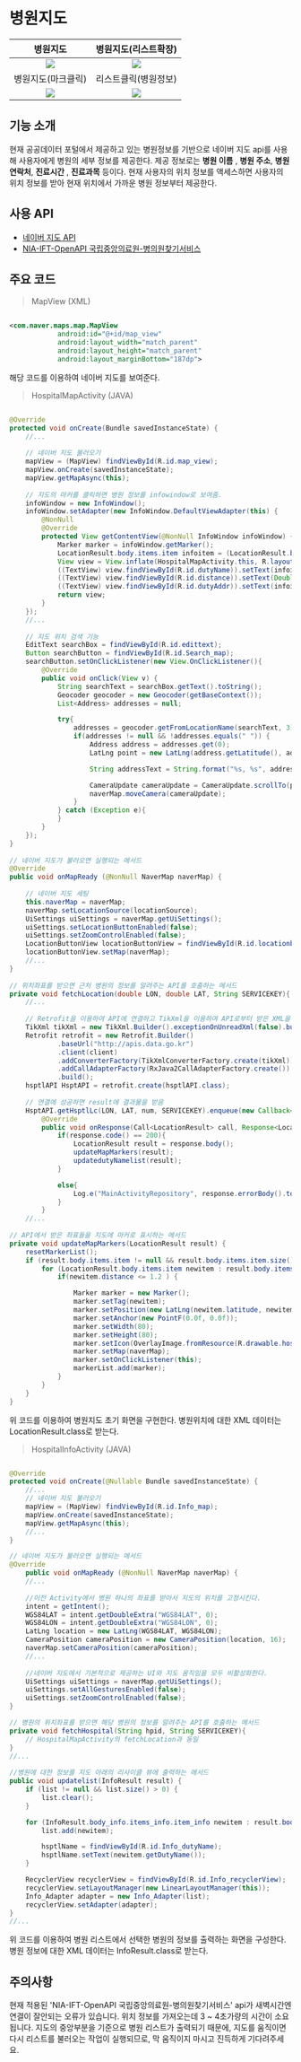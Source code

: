 # 병원지도

병원지도             |  병원지도(리스트확장)
:-------------------------:|:-------------------------:
![](https://user-images.githubusercontent.com/58100710/144922345-f37663cc-0a82-4df0-9a5b-3e78fb3cfa84.png)  |  ![](https://user-images.githubusercontent.com/58100710/144922370-a4720c5e-f0e9-4d67-b9c3-91fe183e393b.png)
병원지도(마크클릭)            |  리스트클릭(병원정보)
![](https://user-images.githubusercontent.com/58100710/144922377-58e668ca-d8ac-4e86-a7ea-5cd1af5da7b8.png)  |  ![](https://user-images.githubusercontent.com/58100710/144922401-759b48c3-d1a3-4fd1-ad88-43a14a17da46.png)

## 기능 소개
현재 공공데이터 포털에서 제공하고 있는 병원정보를 기반으로 네이버 지도 api를 사용해 사용자에게 병원의 세부 정보를 제공한다.
제공 정보로는 **병원 이름** , **병원 주소**, **병원 연락처**, **진료시간** , **진료과목** 등이다. 현재 사용자의 위치 정보를 액세스하면 사용자의 위치 정보를 받아 현재 위치에서 가까운 병원 정보부터 제공한다.

## 사용 API
- [네이버 지도 API](https://www.ncloud.com/product/applicationService/maps)
- [NIA-IFT-OpenAPI 국립중앙의료원-병의원찾기서비스](https://www.data.go.kr/data/15000736/openapi.do)

## 주요 코드
> MapView (XML)
```xml

<com.naver.maps.map.MapView
            android:id="@+id/map_view"
            android:layout_width="match_parent"
            android:layout_height="match_parent"
            android:layout_marginBottom="187dp">
```
해당 코드를 이용하여 네이버 지도를 보여준다.

>HospitalMapActivity (JAVA)
```java

@Override
protected void onCreate(Bundle savedInstanceState) {
    //...
    
    // 네이버 지도 불러오기
    mapView = (MapView) findViewById(R.id.map_view);
    mapView.onCreate(savedInstanceState);
    mapView.getMapAsync(this); 
    
    // 지도의 마커를 클릭하면 병원 정보를 infowindow로 보여줌.
    infoWindow = new InfoWindow();
    infoWindow.setAdapter(new InfoWindow.DefaultViewAdapter(this) {
        @NonNull
        @Override
        protected View getContentView(@NonNull InfoWindow infoWindow) {
            Marker marker = infoWindow.getMarker();
            LocationResult.body.items.item infoitem = (LocationResult.body.items.item) marker.getTag();
            View view = View.inflate(HospitalMapActivity.this, R.layout.item_hospitalmap_recycler, null);
            ((TextView) view.findViewById(R.id.dutyName)).setText(infoitem.dutyName);
            ((TextView) view.findViewById(R.id.distance)).setText(Double.toString(infoitem.distance) + "km");
            ((TextView) view.findViewById(R.id.dutyAddr)).setText(infoitem.dutyAddr);
            return view;
        }
    });
    //...
    
    // 지도 위치 검색 기능
    EditText searchBox = findViewById(R.id.edittext);
    Button searchButton = findViewById(R.id.Search_map);
    searchButton.setOnClickListener(new View.OnClickListener(){
        @Override
        public void onClick(View v) {
            String searchText = searchBox.getText().toString();
            Geocoder geocoder = new Geocoder(getBaseContext());
            List<Address> addresses = null;

            try{
                addresses = geocoder.getFromLocationName(searchText, 3);
                if(addresses != null && !addresses.equals(" ")) {
                    Address address = addresses.get(0);
                    LatLng point = new LatLng(address.getLatitude(), address.getLongitude());

                    String addressText = String.format("%s, %s", address.getMaxAddressLineIndex() > 0 ? address.getAddressLine(0) : " ", address.getFeatureName());

                    CameraUpdate cameraUpdate = CameraUpdate.scrollTo(point);
                    naverMap.moveCamera(cameraUpdate);
                }
            } catch (Exception e){
            }
        }
    });
}
    
// 네이버 지도가 불러오면 실행되는 메서드
@Override
public void onMapReady (@NonNull NaverMap naverMap) {
    
    // 네이버 지도 세팅
    this.naverMap = naverMap;
    naverMap.setLocationSource(locationSource);
    UiSettings uiSettings = naverMap.getUiSettings();
    uiSettings.setLocationButtonEnabled(false);
    uiSettings.setZoomControlEnabled(false);
    LocationButtonView locationButtonView = findViewById(R.id.locationbutton);
    locationButtonView.setMap(naverMap);
    //...
}
        
// 위치좌표를 받으면 근처 병원의 정보를 알려주는 API를 호출하는 메서드
private void fetchLocation(double LON, double LAT, String SERVICEKEY){
    //...
    
    // Retrofit을 이용하여 API에 연결하고 TikXml을 이용하여 API로부터 받은 XML을 java 클래스로 변환
    TikXml tikXml = new TikXml.Builder().exceptionOnUnreadXml(false).build();
    Retrofit retrofit = new Retrofit.Builder()
            .baseUrl("http://apis.data.go.kr")
            .client(client)
            .addConverterFactory(TikXmlConverterFactory.create(tikXml))
            .addCallAdapterFactory(RxJava2CallAdapterFactory.create())
            .build();
    hsptlAPI HsptAPI = retrofit.create(hsptlAPI.class);
        
    // 연결에 성공하면 result에 결과물을 받음
    HsptAPI.getHsptlLc(LON, LAT, num, SERVICEKEY).enqueue(new Callback<LocationResult>() {
        @Override
        public void onResponse(Call<LocationResult> call, Response<LocationResult> response) {
            if(response.code() == 200){
                LocationResult result = response.body();
                updateMapMarkers(result);
                updatedutyNamelist(result);
            }

            else{
                Log.e("MainActivityRepository", response.errorBody().toString());
            }
        }
    //...
            
// API에서 받은 좌표들을 지도에 마커로 표시하는 메서드
private void updateMapMarkers(LocationResult result) {
    resetMarkerList();
    if (result.body.items.item != null && result.body.items.item.size() > 0) {
        for (LocationResult.body.items.item newitem : result.body.items.item) {
            if(newitem.distance <= 1.2 ) {

                Marker marker = new Marker();
                marker.setTag(newitem);
                marker.setPosition(new LatLng(newitem.latitude, newitem.longitude));
                marker.setAnchor(new PointF(0.0f, 0.0f));
                marker.setWidth(80);
                marker.setHeight(80);
                marker.setIcon(OverlayImage.fromResource(R.drawable.hospitalmap_marker));
                marker.setMap(naverMap);
                marker.setOnClickListener(this);
                markerList.add(marker);
            }
        }
    }
}
```
위 코드를 이용하여 병원지도 초기 화면을 구현한다.
병원위치에 대한 XML 데이터는 LocationResult.class로 받는다.
       
>HospitalInfoActivity (JAVA)
```java

@Override
protected void onCreate(@Nullable Bundle savedInstanceState) {
    //...
    // 네이버 지도 불러오기
    mapView = (MapView) findViewById(R.id.Info_map);
    mapView.onCreate(savedInstanceState);
    mapView.getMapAsync(this);
    //...
}

// 네이버 지도가 불러오면 실행되는 메서드
@Override
    public void onMapReady (@NonNull NaverMap naverMap) {
    //...
    
    //이전 Activity에서 병원 하나의 좌표를 받아서 지도의 위치를 고정시킨다.
    intent = getIntent();
    WGS84LAT = intent.getDoubleExtra("WGS84LAT", 0);
    WGS84LON = intent.getDoubleExtra("WGS84LON", 0);
    LatLng location = new LatLng(WGS84LAT, WGS84LON);
    CameraPosition cameraPosition = new CameraPosition(location, 16);
    naverMap.setCameraPosition(cameraPosition);
    //...
    
    //네이버 지도에서 기본적으로 제공하는 UI와 지도 움직임을 모두 비활성화한다.
    UiSettings uiSettings = naverMap.getUiSettings();
    uiSettings.setAllGesturesEnabled(false);
    uiSettings.setZoomControlEnabled(false);
}

// 병원의 위치좌표를 받으면 해당 병원의 정보를 알려주는 API를 호출하는 메서드
private void fetchHospital(String hpid, String SERVICEKEY){
    // HospitalMapActivity의 fetchLocation과 동일
}
//...
    
//병원에 대한 정보를 지도 아래의 리사이클 뷰에 출력하는 메서드
public void updatelist(InfoResult result) {    
    if (list != null && list.size() > 0) {
        list.clear();
    }

    for (InfoResult.body_info.items_info.item_info newitem : result.body.items.item) {
        list.add(newitem);

        hsptlName = findViewById(R.id.Info_dutyName);
        hsptlName.setText(newitem.getDutyName());
    }

    RecyclerView recyclerView = findViewById(R.id.Info_recyclerView);
    recyclerView.setLayoutManager(new LinearLayoutManager(this));
    Info_Adapter adapter = new Info_Adapter(list);
    recyclerView.setAdapter(adapter);
}
//...

```
위 코드를 이용하여 병원 리스트에서 선택한 병원의 정보를 출력하는 화면을 구성한다.
병원 정보에 대한 XML 데이터는 InfoResult.class로 받는다.
    
    

## 주의사항
현재 적용된 'NIA-IFT-OpenAPI 국립중앙의료원-병의원찾기서비스' api가 새벽시간엔 연결이 잘안되는 오류가 있습니다.
위치 정보를 가져오는데 3 ~ 4초가량의 시간이 소요됩니다. 지도의 중앙부분을 기준으로 병원 리스트가 출력되기 때문에, 지도를 움직이면 다시 리스트를 불러오는 작업이 실행되므로, 막 움직이지 마시고 진득하게 기다려주세요.

